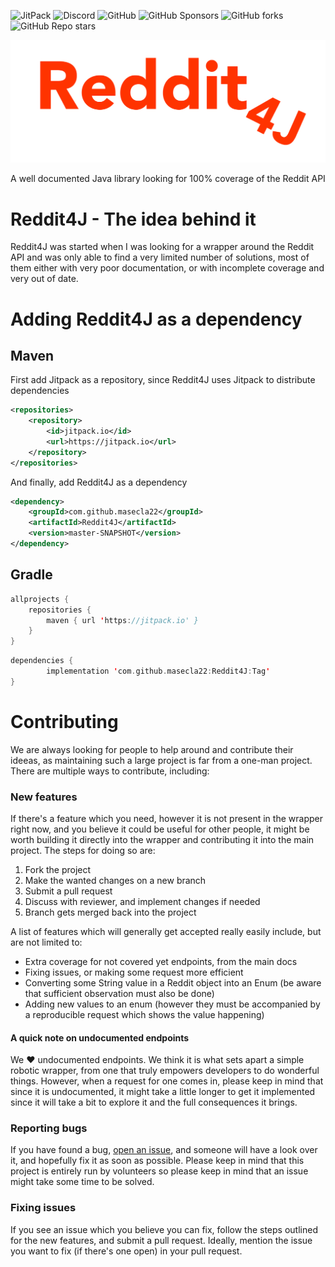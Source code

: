 ![JitPack](https://img.shields.io/jitpack/v/github/masecla22/Reddit4J?style=for-the-badge)
![Discord](https://img.shields.io/discord/881520515792134246?style=for-the-badge)
![GitHub](https://img.shields.io/github/license/masecla22/Reddit4J?style=for-the-badge)
![GitHub Sponsors](https://img.shields.io/github/sponsors/masecla22?style=for-the-badge)
![GitHub forks](https://img.shields.io/github/forks/masecla22/Reddit4J?style=for-the-badge)
![GitHub Repo stars](https://img.shields.io/github/stars/masecla22/Reddit4J?style=for-the-badge)

![Reddit4J Logo](assets/logo/logo.png)


<p align="center">
  A well documented Java library looking for 100% coverage of the Reddit API
</p>

# Reddit4J - The idea behind it
Reddit4J was started when I was looking for a wrapper around the Reddit API and was only able to find a very limited number of solutions, most of them either with very poor documentation, or with incomplete coverage and very out of date.

# Adding Reddit4J as a dependency
## Maven
First add Jitpack as a repository, since Reddit4J uses Jitpack to distribute dependencies
```xml
<repositories>
	<repository>
	    <id>jitpack.io</id>
	    <url>https://jitpack.io</url>
	</repository>
</repositories>
```
And finally, add Reddit4J as a dependency
```xml
<dependency>
    <groupId>com.github.masecla22</groupId>
    <artifactId>Reddit4J</artifactId>
    <version>master-SNAPSHOT</version>
</dependency>
```
## Gradle
```kotlin
allprojects {
	repositories {
		maven { url 'https://jitpack.io' }
	}
}
```
``` kotlin
dependencies {
        implementation 'com.github.masecla22:Reddit4J:Tag'
}
```

# Contributing
We are always looking for people to help around and contribute their ideeas, as maintaining such a large project is far from a one-man project. 
There are multiple ways to contribute, including:
### New features
If there's a feature which you need, however it is not present in the wrapper right now, and you believe it could be useful for other people, it might be worth building it directly into the wrapper and contributing it into the main project. The steps for doing so are:
1. Fork the project
2. Make the wanted changes on a new branch
3. Submit a pull request
4. Discuss with reviewer, and implement changes if needed
5. Branch gets merged back into the project

A list of features which will generally get accepted really easily include, but are not limited to:
- Extra coverage for not covered yet endpoints, from the main docs
- Fixing issues, or making some request more efficient
- Converting some String value in a Reddit object into an Enum (be aware that sufficient observation must also be done)
- Adding new values to an enum (however they must be accompanied by a reproducible request which shows the value happening)

#### A quick note on undocumented endpoints
We ❤️ undocumented endpoints. We think it is what sets apart a simple robotic wrapper, from one that truly empowers developers to do wonderful things. However, when a request for one comes in, please keep in mind that since it is undocumented, it might take a little longer to get it implemented since it will take a bit to explore it and the full consequences it brings.

### Reporting bugs
If you have found a bug, [open an issue](https://github.com/masecla22/Reddit4J/issues), and someone will have a look over it, and hopefully fix it as soon as possible. Please keep in mind that this project is entirely run by volunteers so please keep in mind that an issue might take some time to be solved.
### Fixing issues
If you see an issue which you believe you can fix, follow the steps outlined for the new features, and submit a pull request. Ideally, mention the issue you want to fix (if there's one open) in your pull request. 

